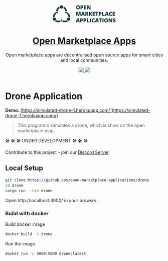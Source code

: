 <!--lint disable no-literal-urls-->

<p align="center">
  <br>
  <a href="https://openmarketplace.org/">
     <img
      alt="open marketplace apps"
      src="./frontend/static/oma.jpg"
      width="200"
    />
  </a>
</p>


<h1 align="center"><a href="https://openmarketplace.org/"> Open Marketplace Apps</a></h1>

<p align="center">Open marketplace apps are decentralised open source apps for smart cities and local communities. </p>

<p align="center">
  <a title="MIT License" href="LICENSE">
    <img src="https://img.shields.io/github/license/gridsome/gridsome.svg?style=flat-square&label=License&colorB=6cc24a">
  </a>
  <a title="Follow on Twitter" href="https://twitter.com/marketplace_org">
    <img src="https://img.shields.io/twitter/follow/marketplace_org.svg?style=social&label=Follow%20@marketplace_org">
  </a>
  <br>
  <br>
</p>

# Drone Application

**Demo:** [https://simulated-drone-1.herokuapp.com/](https://simulated-drone-1.herokuapp.com/)

> This programm simulates a drone, which is show on the open marketplace map.


 🛠️ 🛠️ 🛠️ UNDER DEVELOPMENT 🛠️ 🛠️ 🛠️

 Contribute to this project - join our [Discord Server](https://discord.gg/XDQQcJC).


## Local Setup

```bash
git clone https://github.com/open-marketplace-applications/drone
cd drone
cargo run --bin drone
```

Open http://localhost:3000/ in your browser.


### Build with docker

Build docker image
```bash
docker build -t drone .
```

Run the image
```bash
docker run -p 5000:5000 drone:latest
```
